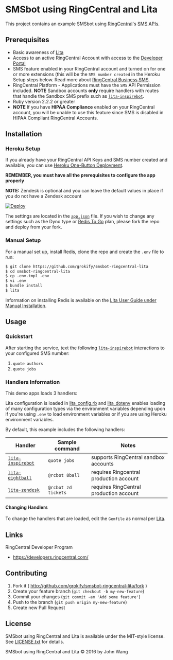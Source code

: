 SMSbot using RingCentral and Lita
=================================

This project contains an example SMSbot using [RingCentral](https://ringcentral.com)'s [SMS APIs](https://developers.ringcentral.com).

## Prerequisites

* Basic awareness of [Lita](https://www.lita.io/)
* Access to an active RingCentral Account with access to the [Developer Portal](https://developers.ringcentral.com)
* SMS feature enabled in your RingCentral account and turned on for one or more extensions (this will be the `SMS number created` in the Heroku Setup steps below. Read more about [RingCentral Business SMS](http://success.ringcentral.com/articles/RC_Knowledge_Article/RingCentral-Business-SMS-Frequently-Asked-Questions).
* RingCentral Platform - Applications must have the `SMS` API Permission included. **NOTE** Sandbox accounts **only** require handlers with routes that handle the Sandbox SMS prefix such as [`lita-inspirebot`][repo-lita-inspirebot-link].
* Ruby version 2.2.2 or greater
* **NOTE** If you have **HIPAA Compliance** enabled on your RingCentral account, you will be unable to use this feature since SMS is disabled in HIPAA Compliant RingCentral Accounts.

## Installation

### Heroku Setup

If you already have your RingCentral API Keys and SMS number created and available, you can use [Heroku One-Button Deployment](https://devcenter.heroku.com/articles/heroku-button).

**REMEMBER, you must have all the prerequisites to configure the app properly**

**NOTE:** Zendesk is optional and you can leave the default values in place if you do not have a Zendesk account

[![Deploy](https://www.herokucdn.com/deploy/button.svg)](https://heroku.com/deploy)

The settings are located in the [`app.json`](app.json) file. If you wish to change any settings such as the Dyno type or [Redis To Go](https://elements.heroku.com/addons/redistogo) plan, please fork the repo and deploy from your fork.

### Manual Setup

For a manual set up, install Redis, clone the repo and create the `.env` file to run:

```bash
$ git clone https://github.com/grokify/smsbot-ringcentral-lita
$ cd smsbot-ringcentral-lita
$ cp .env.tmpl .env
$ vi .env
$ bundle install
$ lita
```

Information on installing Redis is available on the [Lita User Guide under Manual Installation](https://docs.lita.io/getting-started/installation/#manual-installation).

## Usage

### Quickstart

After starting the service, text the following [`lita-inspirebot`][repo-lita-inspirebot-link] interactions to your configured SMS number:

1. `quote authors`
2. `quote jobs`

### Handlers Information

This demo apps loads 3 handlers:

Lita configuration is loaded in [lita_config.rb](lita_config.rb) and [lita_dotenv](.lita_dotenv) enables loading of many configuration types via the environment variables depending upon if you're using `.env` to load environment variables or if you are using Heroku environment variables.

By default, this example includes the following handlers:

| Handler | Sample command | Notes |
|---------|----------------|-------|
| [`lita-inspirebot`][repo-lita-inspirebot-link] | `quote jobs` | supports RingCentral sandbox accounts |
| [`lita-eightball`](https://github.com/webdestroya/lita-eightball) | `@rcbot 8ball` | requires Ringcentral production account |
| [`lita-zendesk`](https://github.com/grokify/lita-zendesk) | `@rcbot zd tickets` | requires RingCentral production account |

#### Changing Handlers

To change the handlers that are loaded, edit the `Gemfile` as normal per [Lita](https://lita.io).

## Links

RingCentral Developer Program

* https://developers.ringcentral.com/

## Contributing

1. Fork it ( http://github.com/grokify/smsbot-ringcentral-lita/fork )
2. Create your feature branch (`git checkout -b my-new-feature`)
3. Commit your changes (`git commit -am 'Add some feature'`)
4. Push to the branch (`git push origin my-new-feature`)
5. Create new Pull Request

## License

SMSbot using RingCentral and Lita is available under the MIT-style license. See [LICENSE.txt](LICENSE.txt) for details.

SMSbot using RingCentral and Lita &copy; 2016 by John Wang

 [repo-lita-inspirebot-link]: https://github.com/grokify/lita-inspirebot